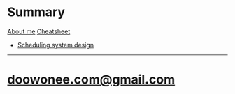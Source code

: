 # Summary

[About me](./about.md)
[Cheatsheet](./cheatsheet.md)

- [Scheduling system design](./1.md)

-----------

# doowonee.com@gmail.com